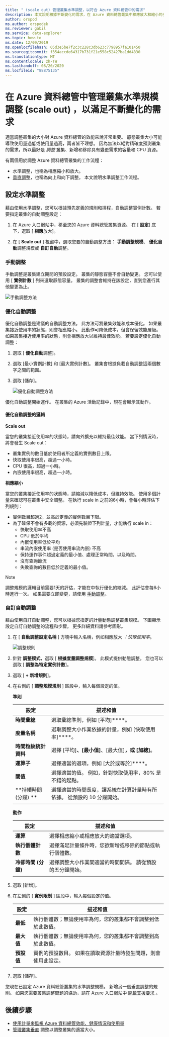```yaml
---
title: " (scale out) 管理叢集水準調整，以符合 Azure 資料總管中的需求"
description: 本文說明根據不斷變化的需求，在 Azure 資料總管叢集中相應放大和縮小的步驟。
author: orspod
ms.author: orspodek
ms.reviewer: gabil
ms.service: data-explorer
ms.topic: how-to
ms.date: 12/09/2019
ms.openlocfilehash: 05d3e5be7f2c3c228c3db623c7798957fa101450
ms.sourcegitcommit: f354accde64317b731f21e558c52427ba1dd4830
ms.translationtype: MT
ms.contentlocale: zh-TW
ms.lasthandoff: 08/26/2020
ms.locfileid: "88875135"
---
```

# <a name="manage-cluster-horizontal-scaling-scale-out-in-azure-data-explorer-to-accommodate-changing-demand"></a>在 Azure 資料總管中管理叢集水準規模調整 (scale out) ，以滿足不斷變化的需求

適當調整叢集的大小對 Azure 資料總管的效能來說非常重要。 靜態叢集大小可能導致使用量過低或使用量過高，兩者皆不理想。 因為無法以絕對精確度預測叢集的需求，所以最好是 *調整* 叢集、新增和移除具有變更需求的容量和 CPU 資源。 

有兩個用於調整 Azure 資料總管叢集的工作流程： 
* 水準調整，也稱為相應縮小和放大。
* [垂直調整](manage-cluster-vertical-scaling.md)，也稱為向上和向下調整。
本文說明水準調整工作流程。

## <a name="configure-horizontal-scaling"></a>設定水準調整

藉由使用水準調整，您可以根據預先定義的規則和排程，自動調整實例計數。 若要指定叢集的自動調整設定：

1. 在 Azure 入口網站中，移至您的 Azure 資料總管叢集資源。 在 [ **設定**] 底下，選取 [ **相應**放大]。 

2. 在 [ **Scale out** ] 視窗中，選取您要的自動調整方法： **手動調整規模**、 **優化自動**調整規模或 **自訂自動**調整。

### <a name="manual-scale"></a>手動調整

手動調整是叢集建立期間的預設設定。 叢集的靜態容量不會自動變更。 您可以使用 [ **實例計數** ] 列來選取靜態容量。 叢集的調整會維持在該設定，直到您進行其他變更為止。

   ![手動調整方法](media/manage-cluster-horizontal-scaling/manual-scale-method.png)

### <a name="optimized-autoscale"></a>優化自動調整

優化自動調整是建議的自動調整方法。 此方法可將叢集效能和成本優化。 如果叢集接近使用率的狀態，則會相應縮小。 此動作可降低成本，但會保留效能層級。 如果叢集接近使用率的狀態，則會相應放大以維持最佳效能。 若要設定優化自動調整：

1. 選取 [ **優化自動**調整]。 

1. 選取 [最小實例計數] 和 [最大實例計數]。 叢集會根據負載自動調整這兩個數字之間的範圍。

1. 選取 \[儲存\]。

   ![優化自動調整方法](media/manage-cluster-horizontal-scaling/optimized-autoscale-method.png)

優化自動調整開始運作。 在叢集的 Azure 活動記錄中，現在會顯示其動作。

#### <a name="logic-of-optimized-autoscale"></a>優化自動調整的邏輯 

**Scale out**

當您的叢集接近使用率的狀態時，請向外擴充以維持最佳效能。 當下列情況時，將會發生 Scale out：
* 叢集實例的數目低於使用者所定義的實例數目上限。
* 快取使用率很高，超過一小時。
* CPU 很高，超過一小時。
* 內嵌使用率很高，超過一小時。


**相應縮小**

當您的叢集接近使用率的狀態時，請縮減以降低成本，但維持效能。 使用多個計量來確認可在叢集中安全調整。 在執行 scale in 之前的6小時，會每小時評估下列規則：
* 實例數目超過2，並高於定義的實例數目下限。
* 為了確保不會有多載的資源，必須先驗證下列計量，才能執行 scale in： 
    * 快取使用率不高
    * CPU 低於平均 
    * 內嵌使用率低於平均 
    * 串流內嵌使用率 (是否使用串流內嵌) 不高
    * 保持運作事件超過定義的最小值、處理正常時間，以及時間。
    * 沒有查詢節流 
    * 失敗查詢的數目低於定義的最小值。

> [!NOTE]
> 調整規模的邏輯目前需要1天的評估，才能在中執行優化的縮減。 此評估會每6小時進行一次。 如果需要立即變更，請使用 [手動調整](#manual-scale)。

### <a name="custom-autoscale"></a>自訂自動調整

藉由使用自訂自動調整，您可以根據您指定的計量動態調整叢集規模。 下圖顯示設定自訂自動調整的流程和步驟。 更多詳細資料請參考圖形。

1. 在 [ **自動調整設定名稱** ] 方塊中輸入名稱，例如相應放大 *：快取使用率*。 

   ![調整規則](media/manage-cluster-horizontal-scaling/custom-autoscale-method.png)

2. 針對 **調整模式**，選取 [ **根據度量調整規模**]。 此模式提供動態調整。 您也可以選取 [ **調整為特定實例計數**]。

3. 選取 [ **+ 新增規則**]。

4. 在右側的 [ **調整規模規則** ] 區段中，輸入每個設定的值。

    **準則**

    | 設定 | 描述和值 |
    | --- | --- |
    | **時間彙總** | 選取彙總準則，例如 [平均]****。 |
    | **度量名稱** | 選取調整大小作業依據的計量，例如 [快取使用率]****。 |
    | **時間粒紋統計資料** | 選擇 [平均]****、[最小值]****、[最大值]****，或 [加總]****。 |
    | **運算子** | 選擇適當的選項，例如 [大於或等於]****。 |
    | **閾值** | 選擇適當的值。 例如，針對快取使用率，80% 是不錯的起點。 |
    | **持續時間 (分鐘) ** | 選擇適當的時間長度，讓系統在計算計量時有所依據。 從預設的 10 分鐘開始。 |
    |  |  |

    **動作**

    | 設定 | 描述和值 |
    | --- | --- |
    | **運算** | 選擇相應縮小或相應放大的適當選項。 |
    | **執行個體計數** | 選擇滿足計量條件時，您欲新增或移除的節點或執行個體數。 |
    | **冷卻時間 (分鐘)** | 選擇調整大小作業間適當的時間間隔。 請從預設的五分鐘開始。 |
    |  |  |

5. 選取 [新增]。

6. 在左側的 [ **實例限制** ] 區段中，輸入每個設定的值。

    | 設定 | 描述和值 |
    | --- | --- |
    | **最低** | 執行個體數；無論使用率為何，您的叢集都不會調整到低於此數值。 |
    | **最大值** | 執行個體數；無論使用率為何，您的叢集都不會調整到高於此數值。 |
    | **預設值** | 實例的預設數目。 如果在讀取資源計量時發生問題，則會使用此設定。 |
    |  |  |

7. 選取 \[儲存\]。

您現在已設定 Azure 資料總管叢集的水準調整規模。 新增另一個垂直調整的規則。 如果您需要叢集調整問題的協助，請在 Azure 入口網站中 [開啟支援要求](https://portal.azure.com/#blade/Microsoft_Azure_Support/HelpAndSupportBlade/overview) 。

## <a name="next-steps"></a>後續步驟

* [使用計量來監視 Azure 資料總管效能、健康情況和使用量](using-metrics.md)
* [管理叢集垂直](manage-cluster-vertical-scaling.md) 調整以調整叢集的適當大小。
